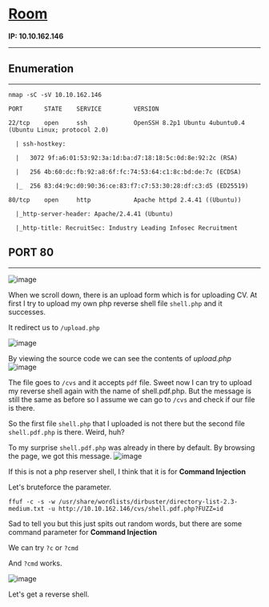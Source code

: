 # **[Room](https://tryhackme.com/room/hackervshacker)**

**IP: 10.10.162.146**

---

## Enumeration
---
    nmap -sC -sV 10.10.162.146
```
PORT      STATE    SERVICE         VERSION
  
22/tcp    open     ssh             OpenSSH 8.2p1 Ubuntu 4ubuntu0.4 (Ubuntu Linux; protocol 2.0)
  
  | ssh-hostkey: 
  
  |   3072 9f:a6:01:53:92:3a:1d:ba:d7:18:18:5c:0d:8e:92:2c (RSA)
  
  |   256 4b:60:dc:fb:92:a8:6f:fc:74:53:64:c1:8c:bd:de:7c (ECDSA)
  
  |_  256 83:d4:9c:d0:90:36:ce:83:f7:c7:53:30:28:df:c3:d5 (ED25519)
  
80/tcp    open     http            Apache httpd 2.4.41 ((Ubuntu))
  
  |_http-server-header: Apache/2.4.41 (Ubuntu)
  
  |_http-title: RecruitSec: Industry Leading Infosec Recruitment
```
## PORT 80
---
![image](https://user-images.githubusercontent.com/100512862/186632835-e07f11e1-3bcb-483d-be48-71879f2a91cd.png)

When we scroll down, there is an upload form which is for uploading CV. At first I try to upload my own php reverse shell file `shell.php` and it successes.

It redirect us to `/upload.php`

![image](https://user-images.githubusercontent.com/100512862/186634990-71f9fca0-0bc2-4bb9-b4bd-8b26754f797b.png)

By viewing the source code we can see the contents of *upload.php*
![image](https://user-images.githubusercontent.com/100512862/186635253-47c60282-c223-44e0-a91b-21327a579bf8.png)

The file goes to `/cvs` and it accepts `pdf` file. Sweet now I can try to upload my reverse shell again with the name of shell.pdf.php. But the message is still the same as before so I assume we can go to `/cvs` and check if our file is there.

So the first file `shell.php` that I uploaded is not there but the second file `shell.pdf.php` is there. Weird, huh?

To my surprise `shell.pdf.php` was already in there by default. By browsing the page, we got this message.
![image](https://user-images.githubusercontent.com/100512862/186636559-c27bdfb0-8e0f-46c1-baf4-abaae6a300f1.png)

If this is not a php reserver shell, I think that it is for **Command Injection**

Let's bruteforce the parameter.
```
ffuf -c -s -w /usr/share/wordlists/dirbuster/directory-list-2.3-medium.txt -u http://10.10.162.146/cvs/shell.pdf.php?FUZZ=id
```
Sad to tell you but this just spits out random words, but there are some command parameter for **Command Injection**

We can try `?c` or `?cmd`

And `?cmd` works. 

![image](https://user-images.githubusercontent.com/100512862/186638471-f6d83a23-7e7f-42ee-8712-45ed2d70ecfc.png)

Let's get a reverse shell.

